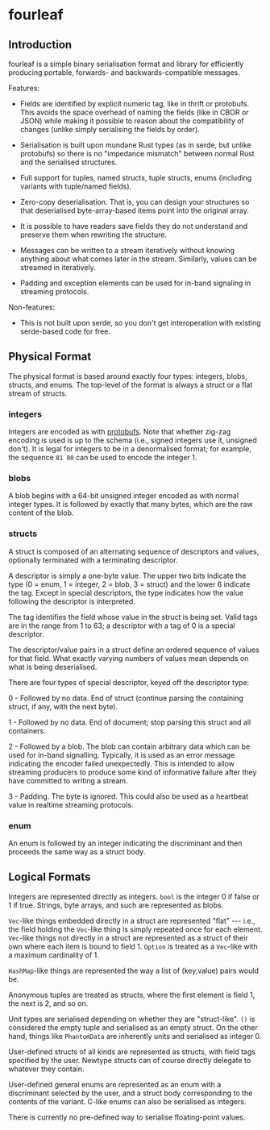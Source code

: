 # fourleaf

## Introduction

fourleaf is a simple binary serialisation format and library for efficiently
producing portable, forwards- and backwards-compatible messages.

Features:

- Fields are identified by explicit numeric tag, like in thrift or protobufs.
  This avoids the space overhead of naming the fields (like in CBOR or JSON)
  while making it possible to reason about the compatibility of changes (unlike
  simply serialising the fields by order).

- Serialisation is built upon mundane Rust types (as in serde, but unlike
  protobufs) so there is no "impedance mismatch" between normal Rust and the
  serialised structures.

- Full support for tuples, named structs, tuple structs, enums (including
  variants with tuple/named fields).

- Zero-copy deserialisation. That is, you can design your structures so that
  deserialised byte-array-based items point into the original array.

- It is possible to have readers save fields they do not understand and
  preserve them when rewriting the structure.

- Messages can be written to a stream iteratively without knowing anything
  about what comes later in the stream. Similarly, values can be streamed in
  iteratively.

- Padding and exception elements can be used for in-band signaling in streaming
  protocols.

Non-features:

- This is not built upon serde, so you don't get interoperation with existing
  serde-based code for free.

## Physical Format

The physical format is based around exactly four types: integers, blobs,
structs, and enums. The top-level of the format is always a struct or a flat
stream of structs.

### integers

Integers are encoded as with
[protobufs](https://developers.google.com/protocol-buffers/docs/encoding). Note
that whether zig-zag encoding is used is up to the schema (i.e., signed
integers use it, unsigned don't). It is legal for integers to be in a
denormalised format; for example, the sequence `81 00` can be used to encode
the integer 1.

### blobs

A blob begins with a 64-bit unsigned integer encoded as with normal integer
types. It is followed by exactly that many bytes, which are the raw content of
the blob.

### structs

A struct is composed of an alternating sequence of descriptors and values,
optionally terminated with a terminating descriptor.

A descriptor is simply a one-byte value. The upper two bits indicate the type
(0 = enum, 1 = integer, 2 = blob, 3 = struct) and the lower 6 indicate the tag.
Except in special descriptors, the type indicates how the value following
the descriptor is interpreted.

The tag identifies the field whose value in the struct is being set. Valid tags
are in the range from 1 to 63; a descriptor with a tag of 0 is a special
descriptor.

The descriptor/value pairs in a struct define an ordered sequence of values for
that field. What exactly varying numbers of values mean depends on what is
being deserialised.

There are four types of special descriptor, keyed off the descriptor type:

0 - Followed by no data. End of struct (continue parsing the containing struct,
if any, with the next byte).

1 - Followed by no data. End of document; stop parsing this struct and all
containers.

2 - Followed by a blob. The blob can contain arbitrary data which can be used
for in-band signalling. Typically, it is used as an error message indicating
the encoder failed unexpectedly. This is intended to allow streaming producers
to produce some kind of informative failure after they have committed to
writing a stream.

3 - Padding. The byte is ignored. This could also be used as a heartbeat value
in realtime streaming protocols.

### enum

An enum is followed by an integer indicating the discriminant and then proceeds
the same way as a struct body.

## Logical Formats

Integers are represented directly as integers. `bool` is the integer 0 if false
or 1 if true. Strings, byte arrays, and such are represented as blobs.

`Vec`-like things embedded directly in a struct are represented "flat" ---
i.e., the field holding the `Vec`-like thing is simply repeated once for each
element. `Vec`-like things not directly in a struct are represented as a struct
of their own where each item is bound to field 1. `Option` is treated as a
`Vec`-like with a maximum cardinality of 1.

`HashMap`-like things are represented the way a list of (key,value) pairs would
be.

Anonymous tuples are treated as structs, where the first element is field 1,
the next is 2, and so on.

Unit types are serialised depending on whether they are "struct-like". `()` is
considered the empty tuple and serialised as an empty struct. On the other
hand, things like `PhantomData` are inherently units and serialised as integer
0.

User-defined structs of all kinds are represented as structs, with field tags
specified by the user. Newtype structs can of course directly delegate to
whatever they contain.

User-defined general enums are represented as an enum with a discriminant
selected by the user, and a struct body corresponding to the contents of the
variant. C-like enums can also be serialised as integers.

There is currently no pre-defined way to serialise floating-point values.

